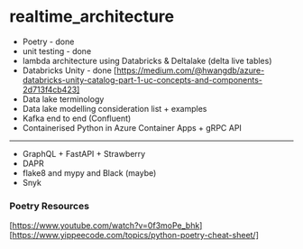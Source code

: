 # realtime_architecture

- Poetry - done
- unit testing - done
- lambda architecture using Databricks & Deltalake (delta live tables)
- Databricks Unity - done [https://medium.com/@hwangdb/azure-databricks-unity-catalog-part-1-uc-concepts-and-components-2d713f4cb423] 
- Data lake terminology
- Data lake modelling consideration list + examples
- Kafka end to end (Confluent)
- Containerised Python in Azure Container Apps + gRPC API
-----
- GraphQL + FastAPI + Strawberry
- DAPR
- flake8 and mypy and Black (maybe)
- Snyk

### Poetry Resources
[https://www.youtube.com/watch?v=0f3moPe_bhk]
[https://www.yippeecode.com/topics/python-poetry-cheat-sheet/]
